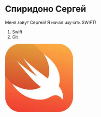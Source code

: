 
# Спиридоно Сергей

 Меня зовут Сергей! Я начал изучать SWIFT!

1. Swift
1. Git

![Logo](/img/Swift.jpeg)
    

